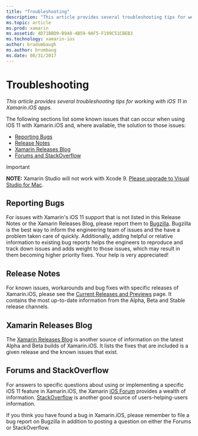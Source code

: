 ```yaml
---
title: "Troubleshooting"
description: "This article provides several troubleshooting tips for working with iOS 11 in Xamarin.iOS apps."
ms.topic: article
ms.prod: xamarin
ms.assetid: 4D71BBD9-B948-4B59-9AF5-F199C51CBEB3
ms.technology: xamarin-ios
author: bradumbaugh
ms.author: brumbaug
ms.date: 08/31/2017
---
```


# Troubleshooting

_This article provides several troubleshooting tips for working with iOS 11 in Xamarin.iOS apps._

The following sections list some known issues that can occur when using iOS 11 with Xamarin.iOS and, where available, the solution to those issues:

- [Reporting Bugs](#Reporting-Bugs)
- [Release Notes](#Release-Notes)
- [Xamarin Releases Blog](#Xamarin-Releases-Blog)
- [Forums and StackOverflow](#Forums-and-StackOverflow)

> [!IMPORTANT]
> **NOTE:** Xamarin Studio will not work with Xcode 9.
> [Please upgrade to Visual Studio for Mac](https://www.visualstudio.com/vs/).

<a name="Reporting-Bugs" />

## Reporting Bugs

For issues with Xamarin's iOS 11 support that is not listed in this Release Notes or the Xamarin Releases Blog, please report them to [Bugzilla](https://bugzilla.xamarin.com/enter_bug.cgi?product=iOS). Bugzilla is the best way to inform the engineering team of issues and the have a problem taken care of quickly. Additionally, adding helpful or relative information to existing bug reports helps the engineers to reproduce and track down issues and adds weight to those issues, which may result in them becoming higher priority fixes. Your help is very appreciated!

<a name="Release-Notes" />

## Release Notes

For known issues, workarounds and bug fixes with specific releases of Xamarin.iOS, please see the [Current Releases and Previews](https://developer.xamarin.com/releases/current/) page. It contains the most up-to-date information from the Alpha, Beta and Stable release channels.

<a name="Xamarin-Releases-Blog" />

## Xamarin Releases Blog

The [Xamarin Releases Blog](https://releases.xamarin.com/) is another source of information on the latest Alpha and Beta builds of Xamarin.iOS. It lists the fixes that are included is a given release and the known issues that exist.

<a name="Forums-and-StackOverflow" />

## Forums and StackOverflow

For answers to specific questions about using or implementing a specific iOS 11 feature in Xamarin.iOS, the Xamarin [iOS Forum](http://forums.xamarin.com/categories/ios) provides a wealth of information. [StackOverflow](http://stackoverflow.com/search?tab=newest&q=xamarin) is another good source of users-helping-users information.

If you think you have found a bug in Xamarin.iOS, please remember to file a bug report on Bugzilla in addition to posting a question on either the Forums or StackOverflow.
